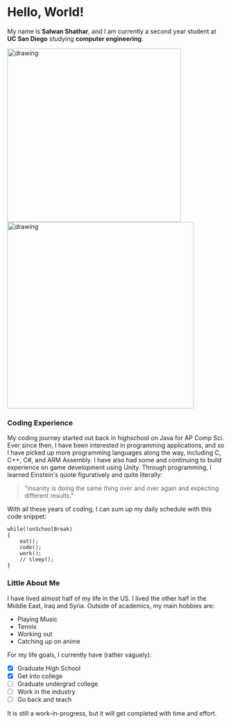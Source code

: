 # Hello, World!
My name is **Salwan Shathar**, and I am currently a second year student at **UC San Diego** studying **computer engineering**. 

<img src="http://www.trippumbach.com/wp-content/uploads/2020/01/UCSD.jpg" alt="drawing" width="400"/> <img src="https://i.ytimg.com/vi/avZTQgLs064/maxresdefault.jpg" alt="drawing" width="430"/>

### Coding Experience
My coding journey started out back in highschool on Java for AP Comp Sci. 
Ever since then, I have been interested in programming applications, and so I have picked up more programming languages along the way, 
including C, C++, C#, and ARM Assembly. I have also had some and continuing to build experience on game development using Unity. Through programming, I learned Einstein's quote figuratively and quite literally:
> "Insanity is doing the same thing over and over again and expecting different results."

With all these years of coding, I can sum up my daily schedule with this code snippet:
```
while(!onSchoolBreak)
{
    eat();
    code();
    work();
    // sleep();
}
```

### Little About Me
I have lived almost half of my life in the US. I lived the other half in the Middle East, Iraq and Syria. Outside of academics, my main hobbies are:
- Playing Music
- Tennis
- Working out
- Catching up on anime

For my life goals, I currently have (rather vaguely):
- [x] Graduate High School
- [x] Get into college
- [ ] Graduate undergrad college
- [ ] Work in the industry
- [ ] Go back and teach

It is still a work-in-progress, but it will get completed with time and effort.
